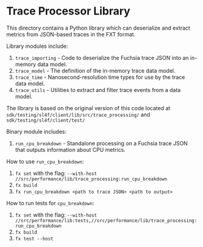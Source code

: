 # Trace Processor Library

This directory contains a Python library which can deserialize and extract metrics from JSON-based traces in the FXT format.

Library modules include:
1. `trace_importing` - Code to deserialize the Fuchsia trace JSON into an in-memory data model.
1. `trace_model` - The definition of the in-memory trace data model.
1. `trace_time` - Nanosecond-resolution time types for use by the trace data model.
1. `trace_utils` - Utilities to extract and filter trace events from a data model.

The library is based on the original version of this code located at
`sdk/testing/sl4f/client/lib/src/trace_processing/` and `sdk/testing/sl4f/client/test/`

Binary module includes:
1. `run_cpu_breakdown` - Standalone processing on a Fuchsia trace JSON that outputs information about CPU metrics.

How to use `run_cpu_breakdown`:
1. `fx set` with the flag: `--with-host //src/performance/lib/trace_processing:run_cpu_breakdown`
1. `fx build`
1. `fx run_cpu_breakdown <path to trace JSON> <path to output>`

How to run tests for `cpu_breakdown`:
1. `fx set` with the flag: `--with-host //src/performance/lib:tests,//src/performance/lib/trace_processing:run_cpu_breakdown`
1. `fx build`
1. `fx test --host`
